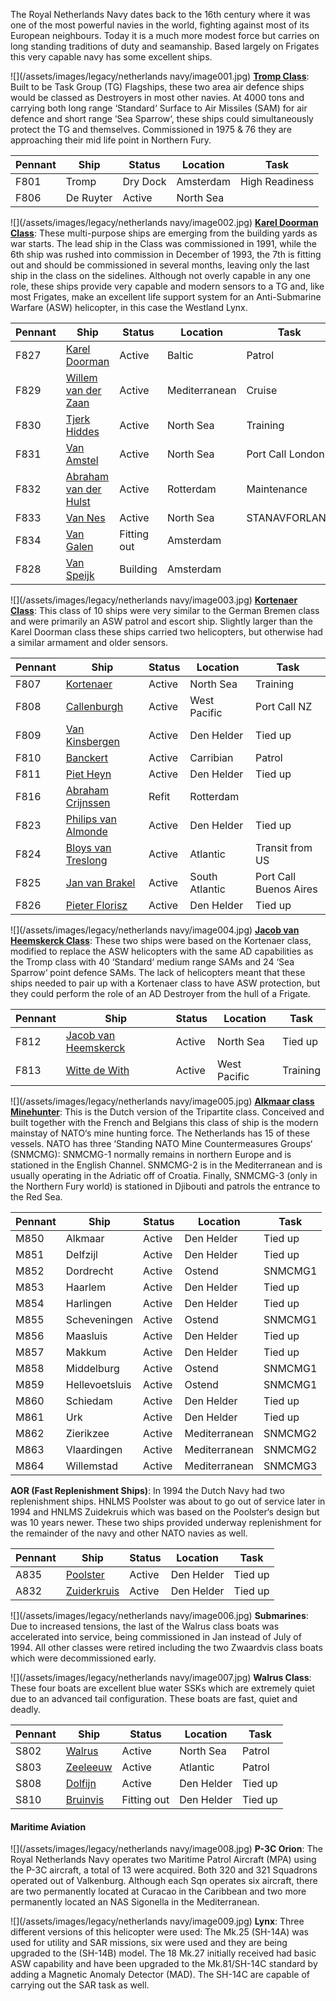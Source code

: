 The Royal Netherlands Navy dates back to the 16th century where it was one of the most powerful navies in the world, fighting against most of its European neighbours. Today it is a much more modest force but carries on long standing traditions of duty and seamanship. Based largely on Frigates this very capable navy has some excellent ships.

![](/assets/images/legacy/netherlands navy/image001.jpg) **[Tromp Class](http://www.seaforces.org/marint/Netherlands-Navy/Frigate/Tromp-class.htm)**: Built to be Task Group (TG) Flagships, these two area air defence ships would be classed as Destroyers in most other navies. At 4000 tons and carrying both long range ‘Standard‘ Surface to Air Missiles (SAM) for air defence and short range ‘Sea Sparrow‘, these ships could simultaneously protect the TG and themselves. Commissioned in 1975 & 76 they are approaching their mid life point in Northern Fury.

| Pennant | Ship      | Status   | Location  | Task           |
| ------- | --------- | -------- | --------- | -------------- |
| F801    | Tromp     | Dry Dock | Amsterdam | High Readiness |
| F806    | De Ruyter | Active   | North Sea |                |

![](/assets/images/legacy/netherlands navy/image002.jpg) **[Karel Doorman Class](http://www.seaforces.org/marint/Netherlands-Navy/Frigate/Karel-Doorman-class.htm)**: These multi-purpose ships are emerging from the building yards as war starts. The lead ship in the Class was commissioned in 1991, while the 6th ship was rushed into commission in December of 1993, the 7th is fitting out and should be commissioned in several months, leaving only the last ship in the class on the sidelines. Although not overly capable in any one role, these ships provide very capable and modern sensors to a TG and, like most Frigates, make an excellent life support system for an Anti-Submarine Warfare (ASW) helicopter, in this case the Westland Lynx.

| Pennant | Ship                                                                                                   | Status      | Location      | Task             |
| ------- | ------------------------------------------------------------------------------------------------------ | ----------- | ------------- | ---------------- |
| F827    | [Karel Doorman](<https://en.wikipedia.org/wiki/Belgian_frigate_Leopold_I_(F930)>)                      | Active      | Baltic        | Patrol           |
| F829    | [Willem van der Zaan](<https://en.wikipedia.org/wiki/Belgian_frigate_Louise-Marie_(F931)>)             | Active      | Mediterranean | Cruise           |
| F830    | [Tjerk Hiddes](<https://en.wikipedia.org/wiki/HNLMS_Tjerk_Hiddes_(F830)>)                              | Active      | North Sea     | Training         |
| F831    | [Van Amstel](<https://en.wikipedia.org/wiki/HNLMS_Van_Amstel_(F831)>)                                  | Active      | North Sea     | Port Call London |
| F832    | [Abraham van der Hulst](<https://en.wikipedia.org/wiki/HNLMS_Abraham_Van_Der_Hulst_(F832)>)            | Active      | Rotterdam     | Maintenance      |
| F833    | [Van Nes](<https://en.wikipedia.org/wiki/HNLMS_Van_Nes_(F833)>)                                        | Active      | North Sea     | STANAVFORLANT    |
| F834    | [Van Galen](<https://en.wikipedia.org/w/index.php?title=HNLMS_Van_Galen_(F834)&action=edit&redlink=1>) | Fitting out | Amsterdam     |                  |
| F828    | [Van Speijk](<https://en.wikipedia.org/wiki/HNLMS_Van_Speijk_(F828)>)                                  | Building    | Amsterdam     |                  |

![](/assets/images/legacy/netherlands navy/image003.jpg) **[Kortenaer Class](http://www.seaforces.org/marint/Netherlands-Navy/Frigate/Kortenaer-Standard-class.htm)**: This class of 10 ships were very similar to the German Bremen class and were primarily an ASW patrol and escort ship. Slightly larger than the Karel Doorman class these ships carried two helicopters, but otherwise had a similar armament and older sensors.

| Pennant | Ship                                                                                                                | Status | Location       | Task                   |
| ------- | ------------------------------------------------------------------------------------------------------------------- | ------ | -------------- | ---------------------- |
| F807    | [Kortenaer](http://www.seaforces.org/marint/Netherlands-Navy/Frigate/F-807-HNLMS-Kortenaer.htm)                     | Active | North Sea      | Training               |
| F808    | [Callenburgh](http://www.seaforces.org/marint/Netherlands-Navy/Frigate/F-808-HNLMS-Callenburgh.htm)                 | Active | West Pacific   | Port Call NZ           |
| F809    | [Van Kinsbergen](http://www.seaforces.org/marint/Netherlands-Navy/Frigate/F-809-HNLMS-Van-Kinsbergen.htm"")         | Active | Den Helder     | Tied up                |
| F810    | [Banckert](http://www.seaforces.org/marint/Netherlands-Navy/Frigate/F-810-HNLMS-Banckert.htm)                       | Active | Carribian      | Patrol                 |
| F811    | [Piet Heyn](http://www.seaforces.org/marint/Netherlands-Navy/Frigate/F-811-HNLMS-Piet-Heyn.htm)                     | Active | Den Helder     | Tied up                |
| F816    | [Abraham Crijnssen](http://www.seaforces.org/marint/Netherlands-Navy/Frigate/F-816-HNLMS-Abraham-Crijnssen.htm)     | Refit  | Rotterdam      |                        |
| F823    | [Philips van Almonde](http://www.seaforces.org/marint/Netherlands-Navy/Frigate/F-823-HNLMS-Philips-van-Almonde.htm) | Active | Den Helder     | Tied up                |
| F824    | [Bloys van Treslong](http://www.seaforces.org/marint/Netherlands-Navy/Frigate/F-824-HNLMS-Bloys-van-Treslong.htm)   | Active | Atlantic       | Transit from US        |
| F825    | [Jan van Brakel](http://www.seaforces.org/marint/Netherlands-Navy/Frigate/F-825-HNLMS-Jan-van-Brakel.htm)           | Active | South Atlantic | Port Call Buenos Aires |
| F826    | [Pieter Florisz](http://www.seaforces.org/marint/Netherlands-Navy/Frigate/F-826-HNLMS-Pieter-Florisz.htm)           | Active | Den Helder     | Tied up                |

![](/assets/images/legacy/netherlands navy/image004.jpg) **[Jacob van Heemskerck Class](http://www.seaforces.org/marint/Netherlands-Navy/Frigate/Jacob-van-Heemskerck-class.htm)**: These two ships were based on the Kortenaer class, modified to replace the ASW helicopters with the same AD capabilities as the Tromp class with 40 ‘Standard‘ medium range SAMs and 24 ‘Sea Sparrow‘ point defence SAMs. The lack of helicopters meant that these ships needed to pair up with a Kortenaer class to have ASW protection, but they could perform the role of an AD Destroyer from the hull of a Frigate.

| Pennant | Ship                                                                                                                  | Status | Location     | Task     |
| ------- | --------------------------------------------------------------------------------------------------------------------- | ------ | ------------ | -------- |
| F812    | [Jacob van Heemskerck](http://www.seaforces.org/marint/Netherlands-Navy/Frigate/F-812-HNLMS-Jacob-van-Heemskerck.htm) | Active | North Sea    | Tied up  |
| F813    | [Witte de With](http://www.seaforces.org/marint/Netherlands-Navy/Frigate/F-813-HNLMS-Witte-de-With.htm)               | Active | West Pacific | Training |

![](/assets/images/legacy/netherlands navy/image005.jpg) **[Alkmaar class Minehunter](https://en.wikipedia.org/wiki/Tripartite-class_minehunter)**: This is the Dutch version of the Tripartite class. Conceived and built together with the French and Belgians this class of ship is the modern mainstay of NATO‘s mine hunting force. The Netherlands has 15 of these vessels. NATO has three ‘Standing NATO Mine Countermeasures Groups‘ (SNMCMG): SNMCMG-1 normally remains in northern Europe and is stationed in the English Channel. SNMCMG-2 is in the Mediterranean and is usually operating in the Adriatic off of Croatia. Finally, SNMCMG-3 (only in the Northern Fury world) is stationed in Djibouti and patrols the entrance to the Red Sea.

| Pennant | Ship           | Status | Location      | Task    |
| ------- | -------------- | ------ | ------------- | ------- |
| M850    | Alkmaar        | Active | Den Helder    | Tied up |
| M851    | Delfzijl       | Active | Den Helder    | Tied up |
| M852    | Dordrecht      | Active | Ostend        | SNMCMG1 |
| M853    | Haarlem        | Active | Den Helder    | Tied up |
| M854    | Harlingen      | Active | Den Helder    | Tied up |
| M855    | Scheveningen   | Active | Ostend        | SNMCMG1 |
| M856    | Maasluis       | Active | Den Helder    | Tied up |
| M857    | Makkum         | Active | Den Helder    | Tied up |
| M858    | Middelburg     | Active | Ostend        | SNMCMG1 |
| M859    | Hellevoetsluis | Active | Ostend        | SNMCMG1 |
| M860    | Schiedam       | Active | Den Helder    | Tied up |
| M861    | Urk            | Active | Den Helder    | Tied up |
| M862    | Zierikzee      | Active | Mediterranean | SNMCMG2 |
| M863    | Vlaardingen    | Active | Mediterranean | SNMCMG2 |
| M864    | Willemstad     | Active | Mediterranean | SNMCMG3 |

**AOR (Fast Replenishment Ships)**: In 1994 the Dutch Navy had two replenishment ships. HNLMS Poolster was about to go out of service later in 1994 and HNLMS Zuidekruis which was based on the Poolster‘s design but was 10 years newer. These two ships provided underway replenishment for the remainder of the navy and other NATO navies as well.

| Pennant | Ship                                                                    | Status | Location   | Task    |
| ------- | ----------------------------------------------------------------------- | ------ | ---------- | ------- |
| A835    | [Poolster](<https://en.wikipedia.org/wiki/HNLMS_Poolster_(A835)>)       | Active | Den Helder | Tied up |
| A832    | [Zuiderkruis](<https://en.wikipedia.org/wiki/HNLMS_Zuiderkruis_(A832)>) | Active | Den Helder | Tied up |

![](/assets/images/legacy/netherlands navy/image006.jpg) **Submarines**: Due to increased tensions, the last of the Walrus class boats was accelerated into service, being commissioned in Jan instead of July of 1994. All other classes were retired including the two Zwaardvis class boats which were decommissioned early.

![](/assets/images/legacy/netherlands navy/image007.jpg) **Walrus Class**: These four boats are excellent blue water SSKs which are extremely quiet due to an advanced tail configuration. These boats are fast, quiet and deadly.

| Pennant | Ship                                                                         | Status      | Location   | Task    |
| ------- | ---------------------------------------------------------------------------- | ----------- | ---------- | ------- |
| S802    | [Walrus](<https://en.wikipedia.org/wiki/HNLMS_Walrus_(1985)>)                | Active      | North Sea  | Patrol  |
| S803    | [Zeeleeuw](<https://en.wikipedia.org/wiki/HNLMS_Zeeleeuw_(1987)>)            | Active      | Atlantic   | Patrol  |
| S808    | [Dolfijn](<https://en.wikipedia.org/wiki/HNLMS_Dolfijn_(1990)>)              | Active      | Den Helder | Tied up |
| S810    | [Bruinvis](http://www.shipsnostalgia.com/gallery/showphoto.php?photo=953057) | Fitting out | Den Helder | Tied up |

#### Maritime Aviation

![](/assets/images/legacy/netherlands navy/image008.jpg) **P-3C Orion**: The Royal Netherlands Navy operates two Maritime Patrol Aircraft (MPA) using the P-3C aircraft, a total of 13 were acquired. Both 320 and 321 Squadrons operated out of Valkenburg. Although each Sqn operates six aircraft, there are two permanently located at Curacao in the Caribbean and two more permanently located an NAS Sigonella in the Mediterranean.

![](/assets/images/legacy/netherlands navy/image009.jpg) **Lynx**: Three different versions of this helicopter were used: The Mk.25 (SH-14A) was used for utility and SAR missions, six were used and they are being upgraded to the (SH-14B) model. The 18 Mk.27 initially received had basic ASW capability and have been upgraded to the Mk.81/SH-14C standard by adding a Magnetic Anomaly Detector (MAD). The SH-14C are capable of carrying out the SAR task as well.
